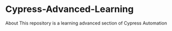 # Cypress-Advanced-Learning
About This repository is a learning advanced section of Cypress Automation
